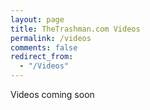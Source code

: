 ```yaml
---
layout: page
title: TheTrashman.com Videos
permalink: /videos
comments: false
redirect_from: 
  - "/Videos"
---
```


Videos coming soon
